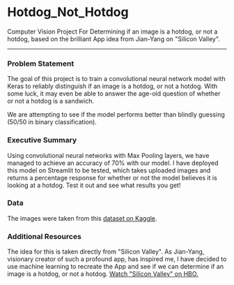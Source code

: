 # Hotdog_Not_Hotdog
Computer Vision Project For Determining if an image is a hotdog, or not a hotdog, based on the brilliant App idea from Jian-Yang on "Silicon Valley".



---


### Problem Statement
 
The goal of this project is to train a convolutional neural network model with Keras to reliably distinguish if an image is a hotdog, or not a hotdog. With some luck, it may even be able to answer the age-old question of whether or not a hotdog is a sandwich.

We are attempting to see if the model performs better than blindly guessing (50/50 in binary classification).


### Executive Summary

Using convolutional neural networks with Max Pooling layers, we have managed to achieve an accuracy of 70% with our model. I have deployed this model on Streamlit to be tested, which takes uploaded images and returns a percentage response for whether or not the model believes it is looking at a hotdog. Test it out and see what results you get!

### Data

The images were taken from this [dataset on Kaggle](https://www.kaggle.com/yashvrdnjain/hotdognothotdog).


### Additional Resources

The idea for this is taken directly from "Silicon Valley". As Jian-Yang, visionary creator of such a profound app, has inspired me, I have decided to use machine learning to recreate the App and see if we can determine if an image is a hotdog, or not a hotdog. [Watch "Silicon Valley" on HBO.](https://www.hbomax.com/series/urn:hbo:series:GVU2WugfAylFvjSoJATvA?utm_id=sa%7c71700000067192017%7c58700007050034333%7cp64164655361&gclid=CjwKCAjwt8uGBhBAEiwAayu_9Yxct6x01VNwz2DTUdzLyw96CGgoDrvPkmAbmhGZ3rBIAtzvWXCeGhoCk1gQAvD_BwE&gclsrc=aw.ds)
 
